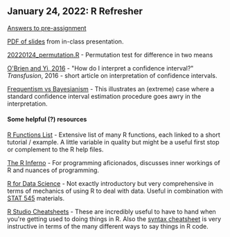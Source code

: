 ## January 24, 2022: R Refresher

[Answers to pre-assignment](./HW0_answers.R) 

[PDF of slides](./20220124_presentation_r_refresh.pdf) from in-class presentation.

[20220124_permutation.R](./20220124_permutation.R) - Permutation test for difference in two means

[O'Brien and Yi, 2016](./OBrien2016.pdf) - "How do I interpret a confidence interval?" <i>Transfusion</i>, 2016 - short article on interpretation of confidence intervals.

[Frequentism vs Bayesianism](https://jakevdp.github.io/blog/2014/06/12/frequentism-and-bayesianism-3-confidence-credibility/) - This illustrates an (extreme) case where a standard confidence interval estimation procedure goes awry in the interpretation.

#### Some helpful (?) resources

[R Functions List](https://statisticsglobe.com/r-functions-list/) - Extensive list of many R functions, each linked to a short tutorial / example. A little variable in quality but might be a useful first stop or complement to the R help files.

[The R Inferno](https://www.burns-stat.com/pages/Tutor/R_inferno.pdf) - For programming aficionados, discusses inner workings of R and nuances of programming.

[R for Data Science](https://r4ds.had.co.nz) - Not exactly introductory but very comprehensive in terms of mechanics of using R to deal with data. Useful in combination with [STAT 545](https://stat545.com) materials. 

[R Studio Cheatsheets](https://www.rstudio.com/resources/cheatsheets/) - These are incredibly useful to have to hand when you're getting used to doing things in R. Also the [syntax cheatsheet](https://raw.githubusercontent.com/rstudio/cheatsheets/main/syntax.pdf) is very instructive in terms of the many different ways to say things in R code.
